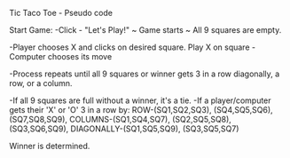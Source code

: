 Tic Taco Toe - Pseudo code

Start Game:
-Click - "Let's Play!"
  ~ Game starts ~
  All 9 squares are empty.

-Player chooses X and clicks on desired square. Play X on square
-Computer chooses its move

-Process repeats until all 9 squares or winner gets 3 in a row diagonally, a row, or a column.

-If all 9 squares are full without a winner, it's a tie.
-If a player/computer gets their 'X' or 'O' 3 in a row by:
  ROW-(SQ1,SQ2,SQ3), (SQ4,SQ5,SQ6), (SQ7,SQ8,SQ9),
  COLUMNS-(SQ1,SQ4,SQ7), (SQ2,SQ5,SQ8), (SQ3,SQ6,SQ9),
  DIAGONALLY-(SQ1,SQ5,SQ9), (SQ3,SQ5,SQ7)

  Winner is determined.
